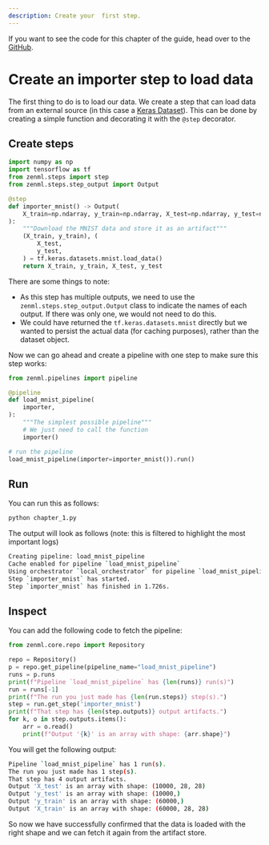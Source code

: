 ```yaml
---
description: Create your  first step.
---
```


If you want to see the code for this chapter of the guide, head over to the [GitHub](https://github.com/zenml-io/zenml/tree/main/examples/low_level_guide/chapter_1.py).

# Create an importer step to load data

The first thing to do is to load our data. We create a step that can load data from an external source (in this case a [Keras Dataset](https://keras.io/api/datasets/)). This can be done by creating a simple function and decorating it with the `@step` decorator.

## Create steps

```python
import numpy as np
import tensorflow as tf
from zenml.steps import step
from zenml.steps.step_output import Output

@step
def importer_mnist() -> Output(
    X_train=np.ndarray, y_train=np.ndarray, X_test=np.ndarray, y_test=np.ndarray
):
    """Download the MNIST data and store it as an artifact"""
    (X_train, y_train), (
        X_test,
        y_test,
    ) = tf.keras.datasets.mnist.load_data()
    return X_train, y_train, X_test, y_test
```

There are some things to note:

- As this step has multiple outputs, we need to use the `zenml.steps.step_output.Output` class to indicate the names of each output. If there was only one, we would not need to do this.
- We could have returned the `tf.keras.datasets.mnist` directly but we wanted to persist the actual data (for caching purposes), rather than the dataset object.

Now we can go ahead and create a pipeline with one step to make sure this step works:

```python
from zenml.pipelines import pipeline

@pipeline
def load_mnist_pipeline(
    importer,
):
    """The simplest possible pipeline"""
    # We just need to call the function
    importer()

# run the pipeline
load_mnist_pipeline(importer=importer_mnist()).run()
```

## Run

You can run this as follows:

```python
python chapter_1.py
```

The output will look as follows (note: this is filtered to highlight the most important logs)

```bash
Creating pipeline: load_mnist_pipeline
Cache enabled for pipeline `load_mnist_pipeline`
Using orchestrator `local_orchestrator` for pipeline `load_mnist_pipeline`. Running pipeline..
Step `importer_mnist` has started.
Step `importer_mnist` has finished in 1.726s.
```

## Inspect

You can add the following code to fetch the pipeline:

```python
from zenml.core.repo import Repository

repo = Repository()
p = repo.get_pipeline(pipeline_name="load_mnist_pipeline")
runs = p.runs
print(f"Pipeline `load_mnist_pipeline` has {len(runs)} run(s)")
run = runs[-1]
print(f"The run you just made has {len(run.steps)} step(s).")
step = run.get_step('importer_mnist')
print(f"That step has {len(step.outputs)} output artifacts.")
for k, o in step.outputs.items():
    arr = o.read()
    print(f"Output '{k}' is an array with shape: {arr.shape}")
```

You will get the following output:

```bash
Pipeline `load_mnist_pipeline` has 1 run(s).
The run you just made has 1 step(s).
That step has 4 output artifacts.
Output 'X_test' is an array with shape: (10000, 28, 28)
Output 'y_test' is an array with shape: (10000,)
Output 'y_train' is an array with shape: (60000,)
Output 'X_train' is an array with shape: (60000, 28, 28)
```

So now we have successfully confirmed that the data is loaded with the right shape and we can fetch it again from the artifact store.
